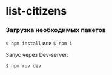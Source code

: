 # list-citizens
### Загрузка необходимых пакетов

`$ npm install` или `$ npm i`

Запус через Dev-server:

`$ npm ruv dev`
